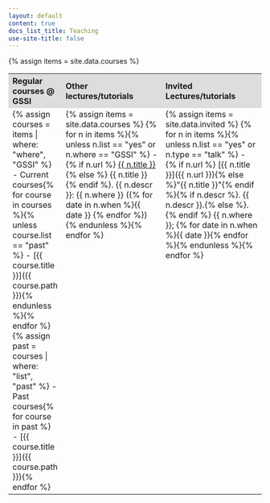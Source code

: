 ```yaml
---
layout: default
content: true
docs_list_title: Teaching
use-site-title: false
---
```


{% assign items = site.data.courses %}

<table>
  <tr>
    <th style="width:20%; background:#dddddd; text-align:left">Regular courses @ GSSI</th>
    <th style="width:40%; background:#dddddd; text-align:left">Other lectures/tutorials</th>
    <th style="width:40%; background:#dddddd; text-align:left">Invited Lectures/tutorials</th>
  </tr>
  <tr>
<td class="quicklinks" valign="top" markdown="1">
{% assign courses = items | where: "where", "GSSI" %}
- Current courses{% for course in courses %}{% unless course.list == "past" %}
	- [{{ course.title }}]({{ course.path }}){% endunless %}{% endfor %}
{% assign past = courses | where: "list", "past" %}
- Past courses{% for course in past %}
	- [{{ course.title }}]({{ course.path }}){% endfor %}
</td>
<td class="quicklinks" valign="top" markdown="1">
{% assign items = site.data.courses %}
{% for n in items %}{%  unless n.list == "yes" or n.where == "GSSI" %}
- {% if n.url %} <a href=""home/{{ n.url }}">{{ n.title }}</a>{% else %} {{ n.title }}{% endif %}. {{ n.descr }}:  {{ n.where }} ({% for date in n.when %}{{ date }} {% endfor %}){% endunless %}{% endfor %}
</td>
<td class="quicklinks" valign="top" markdown="1">
{% assign items = site.data.invited %}
{% for n in items %}{% unless n.list == "yes" or n.type == "talk" %}
- {% if n.url %} [{{ n.title }}]({{ n.url }}){% else %}"{{ n.title }}"{% endif %}{% if n.descr %}. {{ n.descr }}.{% else %}.{% endif %} {{ n.where }}; {% for date in n.when %}{{ date }}{% endfor %}{% endunless %}{% endfor %}
</td>
</tr>
</table>
